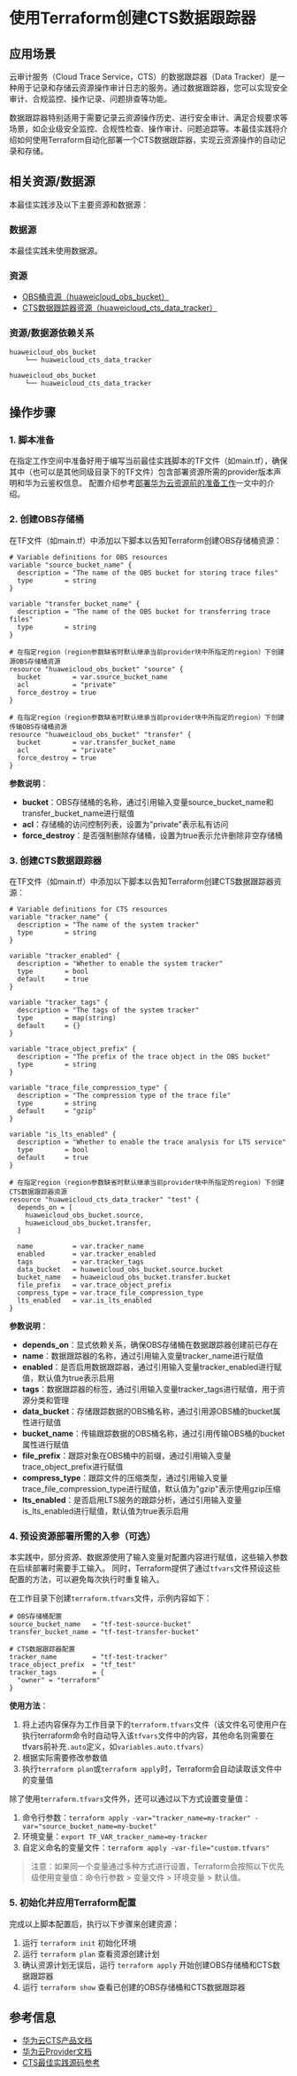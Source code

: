 # 使用Terraform创建CTS数据跟踪器

## 应用场景

云审计服务（Cloud Trace Service，CTS）的数据跟踪器（Data Tracker）是一种用于记录和存储云资源操作审计日志的服务。通过数据跟踪器，您可以实现安全审计、合规监控、操作记录、问题排查等功能。

数据跟踪器特别适用于需要记录云资源操作历史、进行安全审计、满足合规要求等场景，如企业级安全监控、合规性检查、操作审计、问题追踪等。本最佳实践将介绍如何使用Terraform自动化部署一个CTS数据跟踪器，实现云资源操作的自动记录和存储。

## 相关资源/数据源

本最佳实践涉及以下主要资源和数据源：

### 数据源

本最佳实践未使用数据源。

### 资源

- [OBS桶资源（huaweicloud_obs_bucket）](https://registry.terraform.io/providers/huaweicloud/huaweicloud/latest/docs/resources/obs_bucket)
- [CTS数据跟踪器资源（huaweicloud_cts_data_tracker）](https://registry.terraform.io/providers/huaweicloud/huaweicloud/latest/docs/resources/cts_data_tracker)

### 资源/数据源依赖关系

```
huaweicloud_obs_bucket
    └── huaweicloud_cts_data_tracker

huaweicloud_obs_bucket
    └── huaweicloud_cts_data_tracker
```

## 操作步骤

### 1. 脚本准备

在指定工作空间中准备好用于编写当前最佳实践脚本的TF文件（如main.tf），确保其中（也可以是其他同级目录下的TF文件）包含部署资源所需的provider版本声明和华为云鉴权信息。
配置介绍参考[部署华为云资源前的准备工作](../docs/introductions/prepare_before_deploy.md)一文中的介绍。

### 2. 创建OBS存储桶

在TF文件（如main.tf）中添加以下脚本以告知Terraform创建OBS存储桶资源：

```hcl
# Variable definitions for OBS resources
variable "source_bucket_name" {
  description = "The name of the OBS bucket for storing trace files"
  type        = string
}

variable "transfer_bucket_name" {
  description = "The name of the OBS bucket for transferring trace files"
  type        = string
}

# 在指定region（region参数缺省时默认继承当前provider块中所指定的region）下创建源OBS存储桶资源
resource "huaweicloud_obs_bucket" "source" {
  bucket        = var.source_bucket_name
  acl           = "private"
  force_destroy = true
}

# 在指定region（region参数缺省时默认继承当前provider块中所指定的region）下创建传输OBS存储桶资源
resource "huaweicloud_obs_bucket" "transfer" {
  bucket        = var.transfer_bucket_name
  acl           = "private"
  force_destroy = true
}
```

**参数说明**：
- **bucket**：OBS存储桶的名称，通过引用输入变量source_bucket_name和transfer_bucket_name进行赋值
- **acl**：存储桶的访问控制列表，设置为"private"表示私有访问
- **force_destroy**：是否强制删除存储桶，设置为true表示允许删除非空存储桶

### 3. 创建CTS数据跟踪器

在TF文件（如main.tf）中添加以下脚本以告知Terraform创建CTS数据跟踪器资源：

```hcl
# Variable definitions for CTS resources
variable "tracker_name" {
  description = "The name of the system tracker"
  type        = string
}

variable "tracker_enabled" {
  description = "Whether to enable the system tracker"
  type        = bool
  default     = true
}

variable "tracker_tags" {
  description = "The tags of the system tracker"
  type        = map(string)
  default     = {}
}

variable "trace_object_prefix" {
  description = "The prefix of the trace object in the OBS bucket"
  type        = string
}

variable "trace_file_compression_type" {
  description = "The compression type of the trace file"
  type        = string
  default     = "gzip"
}

variable "is_lts_enabled" {
  description = "Whether to enable the trace analysis for LTS service"
  type        = bool
  default     = true
}

# 在指定region（region参数缺省时默认继承当前provider块中所指定的region）下创建CTS数据跟踪器资源
resource "huaweicloud_cts_data_tracker" "test" {
  depends_on = [
    huaweicloud_obs_bucket.source,
    huaweicloud_obs_bucket.transfer,
  ]

  name          = var.tracker_name
  enabled       = var.tracker_enabled
  tags          = var.tracker_tags
  data_bucket   = huaweicloud_obs_bucket.source.bucket
  bucket_name   = huaweicloud_obs_bucket.transfer.bucket
  file_prefix   = var.trace_object_prefix
  compress_type = var.trace_file_compression_type
  lts_enabled   = var.is_lts_enabled
}
```

**参数说明**：
- **depends_on**：显式依赖关系，确保OBS存储桶在数据跟踪器创建前已存在
- **name**：数据跟踪器的名称，通过引用输入变量tracker_name进行赋值
- **enabled**：是否启用数据跟踪器，通过引用输入变量tracker_enabled进行赋值，默认值为true表示启用
- **tags**：数据跟踪器的标签，通过引用输入变量tracker_tags进行赋值，用于资源分类和管理
- **data_bucket**：存储跟踪数据的OBS桶名称，通过引用源OBS桶的bucket属性进行赋值
- **bucket_name**：传输跟踪数据的OBS桶名称，通过引用传输OBS桶的bucket属性进行赋值
- **file_prefix**：跟踪对象在OBS桶中的前缀，通过引用输入变量trace_object_prefix进行赋值
- **compress_type**：跟踪文件的压缩类型，通过引用输入变量trace_file_compression_type进行赋值，默认值为"gzip"表示使用gzip压缩
- **lts_enabled**：是否启用LTS服务的跟踪分析，通过引用输入变量is_lts_enabled进行赋值，默认值为true表示启用

### 4. 预设资源部署所需的入参（可选）

本实践中，部分资源、数据源使用了输入变量对配置内容进行赋值，这些输入参数在后续部署时需要手工输入。
同时，Terraform提供了通过`tfvars`文件预设这些配置的方法，可以避免每次执行时重复输入。

在工作目录下创建`terraform.tfvars`文件，示例内容如下：

```hcl
# OBS存储桶配置
source_bucket_name   = "tf-test-source-bucket"
transfer_bucket_name = "tf-test-transfer-bucket"

# CTS数据跟踪器配置
tracker_name         = "tf-test-tracker"
trace_object_prefix  = "tf_test"
tracker_tags         = {
  "owner" = "terraform"
}
```

**使用方法**：

1. 将上述内容保存为工作目录下的`terraform.tfvars`文件（该文件名可使用户在执行terraform命令时自动导入该`tfvars`文件中的内容，其他命名则需要在tfvars前补充`.auto`定义，如`variables.auto.tfvars`）
2. 根据实际需要修改参数值
3. 执行`terraform plan`或`terraform apply`时，Terraform会自动读取该文件中的变量值

除了使用`terraform.tfvars`文件外，还可以通过以下方式设置变量值：

1. 命令行参数：`terraform apply -var="tracker_name=my-tracker" -var="source_bucket_name=my-bucket"`
2. 环境变量：`export TF_VAR_tracker_name=my-tracker`
3. 自定义命名的变量文件：`terraform apply -var-file="custom.tfvars"`

> 注意：如果同一个变量通过多种方式进行设置，Terraform会按照以下优先级使用变量值：命令行参数 > 变量文件 > 环境变量 > 默认值。

### 5. 初始化并应用Terraform配置

完成以上脚本配置后，执行以下步骤来创建资源：

1. 运行 `terraform init` 初始化环境
2. 运行 `terraform plan` 查看资源创建计划
3. 确认资源计划无误后，运行 `terraform apply` 开始创建OBS存储桶和CTS数据跟踪器
4. 运行 `terraform show` 查看已创建的OBS存储桶和CTS数据跟踪器

## 参考信息

- [华为云CTS产品文档](https://support.huaweicloud.com/cts/index.html)
- [华为云Provider文档](https://registry.terraform.io/providers/huaweicloud/huaweicloud/latest/docs)
- [CTS最佳实践源码参考](https://github.com/huaweicloud/terraform-provider-huaweicloud/tree/master/examples/cts)
